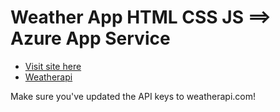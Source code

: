 # Weather App HTML CSS JS ==> Azure App Service

- [Visit site here ](https://icy-bush-030c4211e.3.azurestaticapps.net/) 
- [Weatherapi ](https://www.weatherapi.com/) 

Make sure you've updated the API keys to weatherapi.com!
